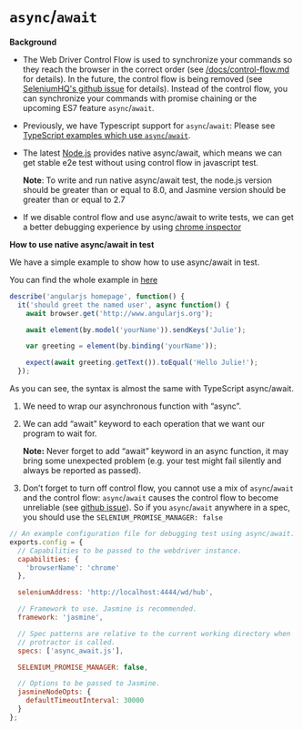 `async`/`await`
===============

**Background**

-   The Web Driver Control Flow is used to synchronize your commands so they reach
the browser in the correct order (see
[/docs/control-flow.md](/docs/control-flow.md) for details).  In the future, the
control flow is being removed (see [SeleniumHQ's github issue](
https://github.com/SeleniumHQ/selenium/issues/2969) for details). Instead of the
control flow, you can synchronize your commands with promise chaining or the
upcoming ES7 feature `async`/`await`.

-   Previously, we have Typescript support for `async`/`await`: Please see [TypeScript examples which use `async`/`await`](/exampleTypescript/asyncAwait/README.md).

-   The latest [Node.js](https://nodejs.org/en/) provides native async/await,
    which means we can get stable e2e test without using control flow in javascript test.

    **Note**: To write and run native async/await test, the node.js version should be greater than or equal to 8.0, and Jasmine version should be greater than or equal to 2.7

-   If we disable control flow and use async/await to write tests, we can get a
    better debugging experience by using [chrome
    inspector](/docs/debugging.md#disabled-control-flow)

**How to use native async/await in test**

We have a simple example to show how to use async/await in test.

You can find the whole example in
[here](/debugging/async_await.js)

```javascript
describe('angularjs homepage', function() {
  it('should greet the named user', async function() {
    await browser.get('http://www.angularjs.org');

    await element(by.model('yourName')).sendKeys('Julie');

    var greeting = element(by.binding('yourName'));

    expect(await greeting.getText()).toEqual('Hello Julie!');
  });
```

As you can see, the syntax is almost the same with TypeScript async/await.

1.  We need to wrap our asynchronous function with “async”.
1.  We can add “await” keyword to each operation that we want our program to
    wait for.

    **Note:** Never forget to add “await” keyword in an async function, it
    may bring some unexpected problem (e.g. your test might fail silently and
    always be reported as passed).
1.  Don’t forget to turn off control flow, you cannot use a mix of `async`/`await` and the control flow:
`async`/`await` causes the control flow to become unreliable (see
[github issue]( https://github.com/SeleniumHQ/selenium/issues/3037)).  So if you
`async`/`await` anywhere in a spec, you should use the
`SELENIUM_PROMISE_MANAGER: false`

```javascript
// An example configuration file for debugging test using async/await.
exports.config = {
  // Capabilities to be passed to the webdriver instance.
  capabilities: {
    'browserName': 'chrome'
  },

  seleniumAddress: 'http://localhost:4444/wd/hub',

  // Framework to use. Jasmine is recommended.
  framework: 'jasmine',

  // Spec patterns are relative to the current working directory when
  // protractor is called.
  specs: ['async_await.js'],

  SELENIUM_PROMISE_MANAGER: false,

  // Options to be passed to Jasmine.
  jasmineNodeOpts: {
    defaultTimeoutInterval: 30000
  }
};
```
